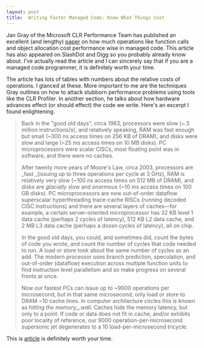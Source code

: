 ```yaml
---
layout: post
title:  Writing Faster Managed Code: Know What Things Cost
---
```

Jan Gray of the Microsoft CLR Performance Team has published an excellent (and lengthy) [paper](http://msdn.microsoft.com/library/default.asp?url=/library/en-us/dndotnet/html/fastmanagedcode.asp) on how much operations like function calls and object allocation cost performance wise in managed code. This article has also appeared on SlashDot and Digg so you probably already know about. I've actually read the article and I can sincerely say that if you are a managed code programmer, it is definitely worth your time.

The article has lots of tables with numbers about the relative costs of operations. I glanced at these. More important to me are the techniques Gray outlines on how to attack stubborn performance problems using tools like the CLR Profiler. In another section, he talks about how hardware advances effect (or should effect) the code we write. Here's an excerpt I found enlightening.

> Back in the "good old days", circa 1983, processors were slow (~.5 million instructions/s), and relatively speaking, RAM was fast enough but small (~300 ns access times on 256 KB of DRAM), and disks were slow and large (~25 ms access times on 10 MB disks). PC microprocessors were scalar CISCs, most floating point was in software, and there were no caches.
> 
> After twenty more years of Moore's Law, circa 2003, processors are _fast _(issuing up to three operations per cycle at 3 GHz), RAM is relatively very slow (~100 ns access times on 512 MB of DRAM), and disks are _glacially_ slow and _enormous_ (~10 ms access times on 100 GB disks). PC microprocessors are now out-of-order dataflow superscalar hyperthreading trace-cache RISCs (running decoded CISC instructions) and there are several layers of caches—for example, a certain server-oriented microprocessor has 32 KB level 1 data cache (perhaps 2 cycles of latency), 512 KB L2 data cache, and 2 MB L3 data cache (perhaps a dozen cycles of latency), all on chip.
> 
> In the good old days, you could, and sometimes did, count the bytes of code you wrote, and count the number of cycles that code needed to run. A load or store took about the same number of cycles as an add. The modern processor uses branch prediction, speculation, and out-of-order (dataflow) execution across multiple function units to find instruction level parallelism and so make progress on several fronts at once. 
> 
> Now our fastest PCs can issue up to ~9000 operations per microsecond, but in that same microsecond, only load or store to DRAM ~10 cache lines. In computer architecture circles this is known as _hitting the memory__wall_. Caches hide the memory latency, but only to a point. If code or data does not fit in cache, and/or exhibits poor locality of reference, our 9000 operation-per-microsecond supersonic jet degenerates to a 10 load-per-microsecond tricycle.

This is [article](http://msdn.microsoft.com/library/default.asp?url=/library/en-us/dndotnet/html/fastmanagedcode.asp) is definitely worth your time.
